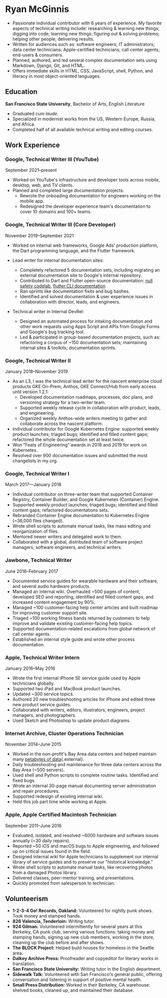 # Ryan McGinnis

*   Passionate individual contributor with 6 years of experience. My favorite aspects
    of technical writing include: researching & learning new things; digging
    into code; learning new things; figuring out & solving problems; helping other people; delivering results.
*   Written for audiences such as: software engineers; IT administrators; data
    center technicians; Apple-certified technicians; call center agents;
    end-users & consumers.
*   Planned, authored, and led several complex documentation sets using
    Markdown, Django, Git, and HTML.
*   Offers immediate skills in HTML, CSS, JavaScript, shell, Python,
    and literacy in most object-oriented languages.

## Education

**San Francisco State University**, Bachelor of Arts, English Literature

*   Graduated _cum laude_.
*   Specialized in modernist works from the US, Western Europe, Russia, and
    Africa.
*   Completed half of all available technical writing and editing courses.

## Work Experience

### Google, Technical Writer III (YouTube)

September 2021–present

* Worked on YouTube's infrastructure and developer tools across mobile, desktop, web, and TV clients.
* Planned and completed large documentation projects:
    * Rewrote the onboading documentation for engineers working on the mobile app.
    * Redesigned the developer experience team's documentation to cover 10 domains and 100+ teams.

### Google, Technical Writer III (Core Developer)

November 2019–September 2021

*   Worked on internal web frameworks, Google Ads' production platform, the Dart programming language, and the Flutter framework.
*   Lead writer for internal documentation sites:

    *   Completely refactored 5 documentation sets, including migrating an external
        documentation site to Google's internal repository.
    *   Contributed to Dart and Flutter open-source documentation: [null safety codelab](https://github.com/dart-lang/site-www/pull/2983), [flutter CLI documentation](https://github.com/flutter/website/pull/4862)
    *   Ran sprints like documentation fixits and bug bashes.
    *   Identified and solved documentation & user experience issues in
        collaboration with director, leads, and engineers.

*   Technical writer in Internal DevRel:

    *   Designed an automated process for intaking documentation and other work
        requests using Apps Script and APIs from Google Forms and Google's bug tracking tool.
    *   Led & participated in group-based documentation projects, such as:
        refactoring a corpus of ~150 documentation sets; maintaining internal
        sites & toolkits; documentation sprints.

### Google, Technical Writer II

January 2018–November 2019

*   As an L3, I was the technical lead writer for the nascent enterprise cloud products GKE On-Prem, Anthos, GKE Connect/Hub from early access until version 1.2.1:
    *   Developed documentation
        roadmaps, processes, doc
        plans, and versioning strategy for a two-writer team.
    *   Supported weekly release cycle in collaboration with product, leads, and
        engineering.
    *   Organized weekly Anthos-wide writers meeting to gather and collaborate
        across the nascent platform.
*   Individual contributor for Google Kubernetes Engine: supported weekly
    product launches; triaged bugs; identified and filled content gaps;
    refactored the whole documentation set at least twice.
*   Won "Feats of Engineering" awards in 2018 and 2019 for work on Kubernetes.
*   Resolved over 900 documentation issues and submitted the most changelists in
    my org.

### Google, Technical Writer I

March 2017—January 2018

*   Individual contributor on three-writer team that supported Container
    Registry, Container Builder, and Google Kubernetes (Container) Engine.
*   Supported weekly product launches; triaged bugs; identified and filled
    content gaps; refactored documentations sets.
*   Rebranded Container Engine documentation to Kubernetes Engine (~36,000 files
    changed).
*   Wrote shell scripts to automate manual tasks, like mass editing and
    reorganization of files.
*   Mentored newer writers and delegated work to them.
*   Collaborated with a global, distributed team of software project managers,
    software engineers, and technical writers.

### Jawbone, Technical Writer

June 2016–February 2017

*   Documented service guides for wearable hardware and their software, and
    several audio hardware products.
*   Managed an internal wiki. Overhauled ~500 pages of content, developed SEO
    and reporting, identified and filled content gaps, and increased content
    engagement by 90%.
*   Managed ~100 customer-facing help center articles and built roadmap for
    improving customer support site.
*   Triaged ~100 working fitness bands returned by customers to help improve and
    validate existing customer-facing help topics.
*   Supported documentation-related escalations from global network of call
    center agents.
*   Established an internal style guide and wrote other process documentation.

### Apple, Technical Writer Intern

January 2016–May 2016

*   Wrote the first internal iPhone SE service guide used by Apple technicians
    globally.
*   Supported two iPad and MacBook product launches.
*   Updated ~300 service topics.
*   Authored 20 new troubleshooting articles for iPhone and edited three new
    product service guides.
*   Collaborated with writers, editors, illustrators, engineers, project
    managers, and photographers.
*   Used Sketch and Photoshop to update product diagrams.

### Internet Archive, Cluster Operations Technician

November 2014–June 2015

*   Worked in the non-profit's Bay Area data centers and helped maintain many
    [petabytes of data](https://en.wikipedia.org/wiki/PetaBox){.external}.
*   Daily troubleshooting and maintenance for three data centers across the Bay
    Area (~500 servers).
*   Used shell and Python scripts to complete routine tasks. Identified and
    fixed bugs.
*   Wrote an internal 30-page manual documenting server administration and
    repair procedures.
*   Supported redesign of existing internal wiki.
*   Held this job part time while working at Apple.

### Apple, Apple Certified Macintosh Technician

September 2011–June 2016

*   Evaluated, isolated, and resolved ~6000 hardware and software issues
    annually (~30 daily repairs).
*   Reported ~50 iOS and macOS bugs to Apple engineering, and followed up on
    critical issues found in the field.
*   Designed internal wiki for Apple technicians to supplement our internal
    library of service guides and to preserve our "historical knowledge."
*   Wrote shell scripts to automate manual tasks, like recovering photos from a
    damaged Photos library.
*   Delivered classes, peer-mentor training, and presentations.
*   Quickly promoted from salesperson to technician.

## Volunteerism

*   **1-2-3-4 Go! Records, Oakland:** Volunteered for nightly punk shows. Took
    money and stamped hands.
*   **826 Valencia, Tenderloin:** Writing tutor.
*   **924 Gilman:** Volunteered intermittently for several years at this
    Berkeley, CA punk club, serving various functions: taking money and stamping
    hands, signing up new club members, working in the store, cleaning up the
    club before and after shows.
*   **The BLOCK Project:** Helped build houses for homeless in the Seattle area.
*   **Dalkey Archive Press:** Proofreader and copyeditor for literary works in
    translation.
*   **San Francisco State University:** Writing tutor in the English department.
*   **Sidewalk Talk:** Volunteered with San Francisco's general public, offering
    conversation and listening in support of positive mental health.
*   **Small Press Distribution:** Worked in their Berkeley, CA warehouse:
    shelved books, cleaned up, and maintained their database.
